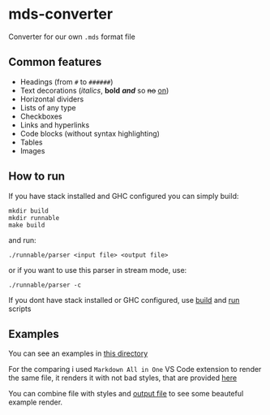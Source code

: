 # mds-converter

Converter for our own `.mds` format file

## Common features

- Headings (from `#` to `######`)
- Text decorations (*italics*, **bold** ***and*** so ~~no~~ <u>on</u>)
- Horizontal dividers
- Lists of any type
- Checkboxes
- Links and hyperlinks
- Code blocks (without syntax highlighting)
- Tables
- Images

## How to run

If you have stack installed and GHC configured you can simply build:

```shell
mkdir build
mkdir runnable
make build
```

and run:

```shell
./runnable/parser <input file> <output file>
```

or if you want to use this parser in stream mode, use:

```shell
./runnable/parser -c
```

If you dont have stack installed or GHC configured, use [build](./build.sh) and [run](./run.sh) scripts

## Examples

You can see an examples in [this directory](./test/)

For the comparing i used `Markdown All in One` VS Code extension to render the same file, it renders it with not bad styles, that are provided [here](./test/styles.html)

You can combine file with styles and [output file](./test/output.html) to see some beauteful example render.
